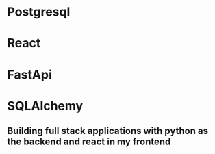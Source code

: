 # Postgresql
# React 
# FastApi
# SQLAlchemy

## Building full stack applications with python as the backend and react in my frontend
